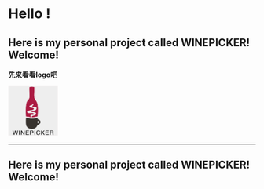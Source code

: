 # Hello ! 
##  Here is my personal project called **WINEPICKER**! Welcome!

__先来看看logo吧__<br/>

<img src="https://github.com/bjtuwanghui/mywinepicker/raw/master/images_introduction/logo.png?raw=true" width="20%" height="20%">
<hr/>

##  Here is my personal project called **WINEPICKER**! Welcome!
